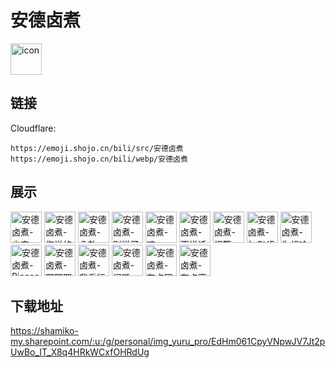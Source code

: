 # 安德卤煮
<img src="https://emoji.shojo.cn/bili/src/安德卤煮/icon.png" width="50" height="50" alt="icon">

## 链接
Cloudflare:
```
https://emoji.shojo.cn/bili/src/安德卤煮
https://emoji.shojo.cn/bili/webp/安德卤煮
```
## 展示
<img src="https://emoji.shojo.cn/bili/src/安德卤煮/安德卤煮-少来.png" width="50" height="50" alt="安德卤煮-少来">
<img src="https://emoji.shojo.cn/bili/src/安德卤煮/安德卤煮-您说的都对.png" width="50" height="50" alt="安德卤煮-您说的都对">
<img src="https://emoji.shojo.cn/bili/src/安德卤煮/安德卤煮-八卦.png" width="50" height="50" alt="安德卤煮-八卦">
<img src="https://emoji.shojo.cn/bili/src/安德卤煮/安德卤煮-别说了.png" width="50" height="50" alt="安德卤煮-别说了">
<img src="https://emoji.shojo.cn/bili/src/安德卤煮/安德卤煮-咦.png" width="50" height="50" alt="安德卤煮-咦">
<img src="https://emoji.shojo.cn/bili/src/安德卤煮/安德卤煮-不说话.png" width="50" height="50" alt="安德卤煮-不说话">
<img src="https://emoji.shojo.cn/bili/src/安德卤煮/安德卤煮-报警.png" width="50" height="50" alt="安德卤煮-报警">
<img src="https://emoji.shojo.cn/bili/src/安德卤煮/安德卤煮-勿CUE.png" width="50" height="50" alt="安德卤煮-勿CUE">
<img src="https://emoji.shojo.cn/bili/src/安德卤煮/安德卤煮-你想啥呢.png" width="50" height="50" alt="安德卤煮-你想啥呢">
<img src="https://emoji.shojo.cn/bili/src/安德卤煮/安德卤煮-Piease.png" width="50" height="50" alt="安德卤煮-Piease">
<img src="https://emoji.shojo.cn/bili/src/安德卤煮/安德卤煮-耶耶耶.png" width="50" height="50" alt="安德卤煮-耶耶耶">
<img src="https://emoji.shojo.cn/bili/src/安德卤煮/安德卤煮-我看行.png" width="50" height="50" alt="安德卤煮-我看行">
<img src="https://emoji.shojo.cn/bili/src/安德卤煮/安德卤煮-闭嘴.png" width="50" height="50" alt="安德卤煮-闭嘴">
<img src="https://emoji.shojo.cn/bili/src/安德卤煮/安德卤煮-有点困扰.png" width="50" height="50" alt="安德卤煮-有点困扰">
<img src="https://emoji.shojo.cn/bili/src/安德卤煮/安德卤煮-有点离谱.png" width="50" height="50" alt="安德卤煮-有点离谱">

## 下载地址

https://shamiko-my.sharepoint.com/:u:/g/personal/img_yuru_pro/EdHm061CpyVNpwJV7Jt2pUwBo_IT_X8q4HRkWCxfOHRdUg